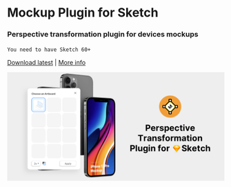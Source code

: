 # Mockup Plugin for Sketch
### Perspective transformation plugin for devices mockups
`You need to have Sketch 60+`

[Download latest](https://github.com/ruslanlatypov/Mockup-Plugin-for-Sketch/archive/v2.0.0.zip) | [More info](https://www.ls.graphics/mockup-plugin)

![alt text](/about.png "About image")​